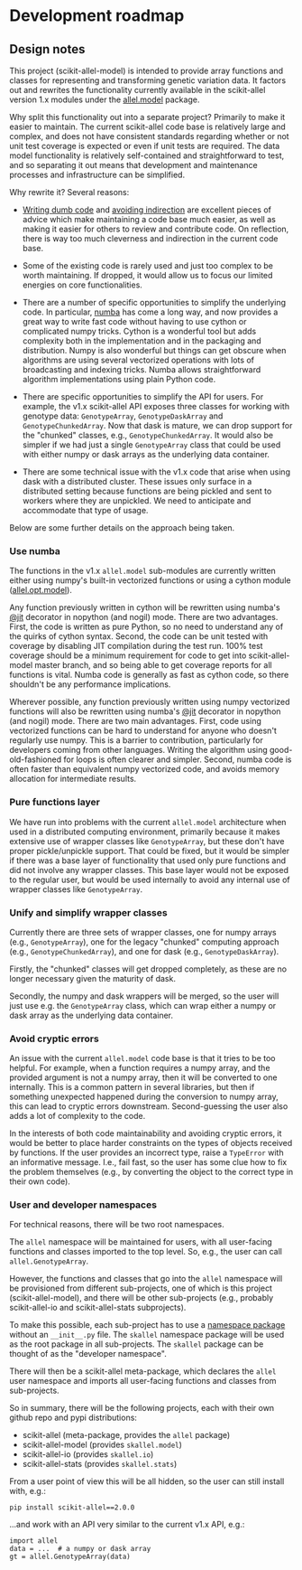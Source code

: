 # Development roadmap

## Design notes

This project (scikit-allel-model) is intended to provide array
functions and classes for representing and transforming genetic
variation data. It factors out and rewrites the functionality
currently available in the scikit-allel version 1.x modules under the
[allel.model](https://github.com/cggh/scikit-allel/tree/master/allel/model)
package.

Why split this functionality out into a separate project? Primarily to
make it easier to maintain. The current scikit-allel code base is
relatively large and complex, and does not have consistent standards
regarding whether or not unit test coverage is expected or even if
unit tests are required. The data model functionality is relatively
self-contained and straightforward to test, and so separating it out
means that development and maintenance processes and infrastructure
can be simplified.

Why rewrite it? Several reasons:

* [Writing dumb
  code](https://matthewrocklin.com/blog/work/2018/01/27/write-dumb-code)
  and [avoiding
  indirection](https://matthewrocklin.com/blog/work/2019/06/23/avoid-indirection)
  are excellent pieces of advice which make maintaining a code base
  much easier, as well as making it easier for others to review and
  contribute code. On reflection, there is way too much cleverness and
  indirection in the current code base.
  
* Some of the existing code is rarely used and just too complex to be
  worth maintaining. If dropped, it would allow us to focus our
  limited energies on core functionalities.
  
* There are a number of specific opportunities to simplify the
  underlying code. In particular, [numba](https://numba.pydata.org/)
  has come a long way, and now provides a great way to write fast code
  without having to use cython or complicated numpy tricks. Cython is
  a wonderful tool but adds complexity both in the implementation and
  in the packaging and distribution. Numpy is also wonderful but
  things can get obscure when algorithms are using several vectorized
  operations with lots of broadcasting and indexing tricks. Numba
  allows straightforward algorithm implementations using plain Python
  code.
  
* There are specific opportunities to simplify the API for users. For
  example, the v1.x scikit-allel API exposes three classes for working
  with genotype data: `GenotypeArray`, `GenotypeDaskArray` and
  `GenotypeChunkedArray`. Now that dask is mature, we can drop support
  for the "chunked" classes, e.g., `GenotypeChunkedArray`. It would
  also be simpler if we had just a single `GenotypeArray` class that
  could be used with either numpy or dask arrays as the underlying
  data container.
  
* There are some technical issue with the v1.x code that arise when
  using dask with a distributed cluster. These issues only surface in
  a distributed setting because functions are being pickled and sent
  to workers where they are unpickled. We need to anticipate and
  accommodate that type of usage.

Below are some further details on the approach being taken.

### Use numba

The functions in the v1.x `allel.model` sub-modules are currently
written either using numpy's built-in vectorized functions or using a
cython module
([allel.opt.model](https://github.com/cggh/scikit-allel/blob/master/allel/opt/model.pyx)).

Any function previously written in cython will be rewritten using
numba's
[@jit](https://numba.pydata.org/numba-doc/latest/user/jit.html)
decorator in nopython (and nogil) mode. There are two
advantages. First, the code is written as pure Python, so no need to
understand any of the quirks of cython syntax. Second, the code can be
unit tested with coverage by disabling JIT compilation during the test
run. 100% test coverage should be a minimum requirement for code to
get into scikit-allel-model master branch, and so being able to get
coverage reports for all functions is vital. Numba code is generally
as fast as cython code, so there shouldn't be any performance
implications.

Wherever possible, any function previously written using numpy
vectorized functions will also be rewritten using numba's
[@jit](https://numba.pydata.org/numba-doc/latest/user/jit.html)
decorator in nopython (and nogil) mode. There are two main
advantages. First, code using vectorized functions can be hard to
understand for anyone who doesn't regularly use numpy. This is a
barrier to contribution, particularly for developers coming from other
languages. Writing the algorithm using good-old-fashioned for loops is
often clearer and simpler. Second, numba code is often faster than
equivalent numpy vectorized code, and avoids memory allocation for
intermediate results.

### Pure functions layer

We have run into problems with the current `allel.model` architecture
when used in a distributed computing environment, primarily because it
makes extensive use of wrapper classes like `GenotypeArray`, but these
don't have proper pickle/unpickle support. That could be fixed, but it
would be simpler if there was a base layer of functionality that used
only pure functions and did not involve any wrapper classes. This base
layer would not be exposed to the regular user, but would be used
internally to avoid any internal use of wrapper classes like
`GenotypeArray`.

### Unify and simplify wrapper classes

Currently there are three sets of wrapper classes, one for numpy
arrays (e.g., `GenotypeArray`), one for the legacy "chunked" computing
approach (e.g., `GenotypeChunkedArray`), and one for dask (e.g.,
`GenotypeDaskArray`).

Firstly, the "chunked" classes will get dropped completely, as these
are no longer necessary given the maturity of dask.

Secondly, the numpy and dask wrappers will be merged, so the user will
just use e.g. the `GenotypeArray` class, which can wrap either a numpy
or dask array as the underlying data container.

### Avoid cryptic errors

An issue with the current `allel.model` code base is that it tries to
be too helpful. For example, when a function requires a numpy array,
and the provided argument is not a numpy array, then it will be
converted to one internally. This is a common pattern in several
libraries, but then if something unexpected happened during the
conversion to numpy array, this can lead to cryptic errors
downstream. Second-guessing the user also adds a lot of complexity to
the code.

In the interests of both code maintainability and avoiding cryptic
errors, it would be better to place harder constraints on the types of
objects received by functions. If the user provides an incorrect type,
raise a `TypeError` with an informative message. I.e., fail fast, so
the user has some clue how to fix the problem themselves (e.g., by
converting the object to the correct type in their own code).

### User and developer namespaces

For technical reasons, there will be two root namespaces.

The `allel` namespace will be maintained for users, with all
user-facing functions and classes imported to the top level. So, e.g.,
the user can call `allel.GenotypeArray`.

However, the functions and classes that go into the `allel` namespace
will be provisioned from different sub-projects, one of which is this
project (scikit-allel-model), and there will be other sub-projects
(e.g., probably scikit-allel-io and scikit-allel-stats
subprojects). 

To make this possible, each sub-project has to use a [namespace
package](https://www.python.org/dev/peps/pep-0420/) without an
`__init__.py` file. The `skallel` namespace package will be used as
the root package in all sub-projects. The `skallel` package can be
thought of as the "developer namespace".

There will then be a scikit-allel meta-package, which declares the
`allel` user namespace and imports all user-facing functions and
classes from sub-projects.

So in summary, there will be the following projects, each with their
own github repo and pypi distributions:

* scikit-allel (meta-package, provides the `allel` package)
* scikit-allel-model (provides `skallel.model`)
* scikit-allel-io (provides `skallel.io`)
* scikit-allel-stats (provides `skallel.stats`)

From a user point of view this will be all hidden, so the user can
still install with, e.g.:

```
pip install scikit-allel==2.0.0
```

...and work with an API very similar to the current v1.x API, e.g.:


```
import allel
data = ...  # a numpy or dask array
gt = allel.GenotypeArray(data)
```
